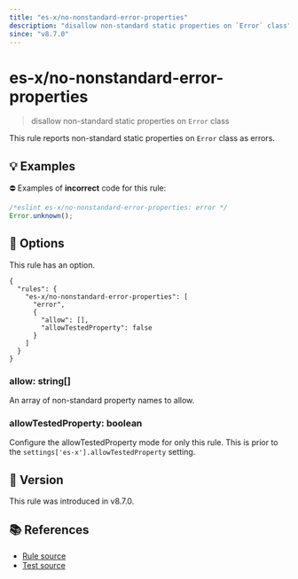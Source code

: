 ```yaml
---
title: "es-x/no-nonstandard-error-properties"
description: "disallow non-standard static properties on `Error` class"
since: "v8.7.0"
---
```


# es-x/no-nonstandard-error-properties
> disallow non-standard static properties on `Error` class

This rule reports non-standard static properties on `Error` class as errors.

## 💡 Examples

⛔ Examples of **incorrect** code for this rule:

<eslint-playground type="bad">

```js
/*eslint es-x/no-nonstandard-error-properties: error */
Error.unknown();
```

</eslint-playground>

## 🔧 Options

This rule has an option.

```jsonc
{
  "rules": {
    "es-x/no-nonstandard-error-properties": [
      "error",
      {
        "allow": [],
        "allowTestedProperty": false
      }
    ]
  }
}
```

### allow: string[]

An array of non-standard property names to allow.

### allowTestedProperty: boolean

Configure the allowTestedProperty mode for only this rule.
This is prior to the `settings['es-x'].allowTestedProperty` setting.

## 🚀 Version

This rule was introduced in v8.7.0.

## 📚 References

- [Rule source](https://github.com/eslint-community/eslint-plugin-es-x/blob/master/lib/rules/no-nonstandard-error-properties.js)
- [Test source](https://github.com/eslint-community/eslint-plugin-es-x/blob/master/tests/lib/rules/no-nonstandard-error-properties.js)
